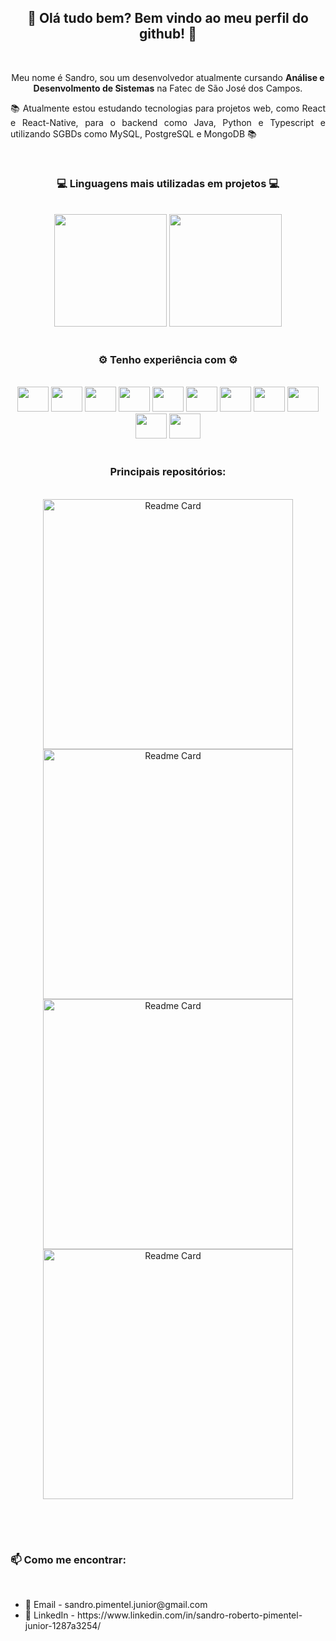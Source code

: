 <h2 align="center"> 👋 Olá tudo bem? Bem vindo ao meu perfil do github! 👋 </h2>

<br>

<p align="center"> Meu nome é Sandro, sou um desenvolvedor atualmente cursando <b>Análise e Desenvolmento de Sistemas</b> na Fatec de São José dos Campos. </p>
<p align="justify"> 📚 Atualmente estou estudando tecnologias para projetos web, como React e React-Native, para o backend como Java, Python e Typescript e utilizando SGBDs como MySQL, PostgreSQL e MongoDB 📚</p>

<br>

<h3 align="center"> 💻 Linguagens mais utilizadas em projetos 💻 </h3>

<br>

<div align="center">
  <img height="180em" src="https://github-readme-stats.vercel.app/api?username=Sandro-Pimentel&show_icons=true&theme=radical&include_all_commits=true&count_private=true" />
  <img height="180em" src="https://github-readme-stats.vercel.app/api/top-langs/?username=Sandro-Pimentel&layout=compact&theme=radical&langs_count=8&hide=html,css,shell" />
</div>

<br>

<h3 align="center"> ⚙ Tenho experiência com ⚙ </h3>

<br>

<div align="center">
  <img src="https://cdn.jsdelivr.net/gh/devicons/devicon@latest/icons/html5/html5-original.svg" height="40" width="50"/> <img src="https://cdn.jsdelivr.net/gh/devicons/devicon@latest/icons/css3/css3-original.svg" height="40" width="50"/> <img src="https://cdn.jsdelivr.net/gh/devicons/devicon@latest/icons/javascript/javascript-original.svg" height="40" width="50"/> <img src="https://cdn.jsdelivr.net/gh/devicons/devicon@latest/icons/react/react-original.svg" height="40" width="50"/>  <img src="https://cdn.jsdelivr.net/gh/devicons/devicon@latest/icons/python/python-original.svg" height="40" width="50"/> <img src="https://cdn.jsdelivr.net/gh/devicons/devicon@latest/icons/typescript/typescript-original.svg" height="40" width="50"/> <img src="https://cdn.jsdelivr.net/gh/devicons/devicon@latest/icons/java/java-original.svg" height="40" width="50"/> <img src="https://cdn.jsdelivr.net/gh/devicons/devicon@latest/icons/spring/spring-original.svg" height="40" width="50"/> <img src="https://cdn.jsdelivr.net/gh/devicons/devicon@latest/icons/mysql/mysql-original.svg" height="40" width="50"/> <img src="https://cdn.jsdelivr.net/gh/devicons/devicon@latest/icons/postgresql/postgresql-original.svg" height="40" width="50"/> <img src="https://cdn.jsdelivr.net/gh/devicons/devicon@latest/icons/mongodb/mongodb-original.svg" height="40" width="50"/>
</div>

<br>

<h3 align="center">  Principais repositórios: </h3>

<br>

<div align="center">
  <a href="https://github.com/joao-eduardo17/tabelas-de-campeonatos"> <img alt="Readme Card" src="https://github-readme-stats.vercel.app/api/pin/?username=joao-eduardo17&repo=tabelas-de-campeonatos&theme=radical&description_lines_count=2" width="400em" /> </a>
    <a href="https://github.com/Sandro-Pimentel/afazeres"> <img alt="Readme Card" src="https://github-readme-stats.vercel.app/api/pin/?username=Sandro-Pimentel&repo=afazeres&theme=radical&description_lines_count=2" width="400em"/> </a>
  <a href="https://github.com/Sandro-Pimentel/conexao-bd-site"> <img alt="Readme Card" src="https://github-readme-stats.vercel.app/api/pin/?username=Sandro-Pimentel&repo=conexao-bd-site&theme=radical&description_lines_count=2" width="400em"/> </a>
    <a href="https://github.com/Sandro-Pimentel/cardapio"> <img alt="Readme Card" src="https://github-readme-stats.vercel.app/api/pin/?username=Sandro-Pimentel&repo=cardapio&theme=radical&description_lines_count=2" width="400em"/> </a>
</div>

<br>

##

<br>

<h3> 📫 Como me encontrar: </h3>

<br>

<ul>
  <li> 📧 Email - sandro.pimentel.junior@gmail.com </li>
  <li> 📄 LinkedIn - https://www.linkedin.com/in/sandro-roberto-pimentel-junior-1287a3254/ </li>
</ul>
